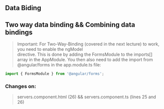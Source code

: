 ## Data Biding ##
## Two way data binding && Combining data bindings ##
> Important: For Two-Way-Binding (covered in the next lecture) to work, you need to enable the ngModel  
> directive. This is done by adding the FormsModule  to the imports[]  array in the AppModule.
> You then also need to add the import from @angular/forms  in the app.module.ts file:
```ts
import { FormsModule } from '@angular/forms'; 
```
### Changes on: ###
> servers.component.html (26) && servers.component.ts (lines 25 and 26)